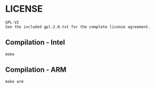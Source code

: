 # LICENSE

	GPL-V2
	See the included gpl-2.0.txt for the complete license agreement.

## Compilation - Intel
    make

## Compilation - ARM
    make arm
